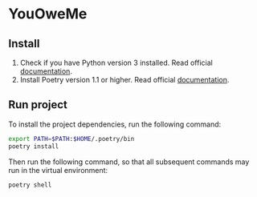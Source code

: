 # YouOweMe

## Install

1. Check if you have Python version 3 installed. Read official [documentation](https://www.python.org/downloads/).
2. Install Poetry version 1.1 or higher. Read official [documentation](https://python-poetry.org/docs/).

## Run project

To install the project dependencies, run the following command:

```bash
export PATH=$PATH:$HOME/.poetry/bin
poetry install
```

Then run the following command, so that all subsequent commands may run in the virtual environment:

```bash
poetry shell
```
